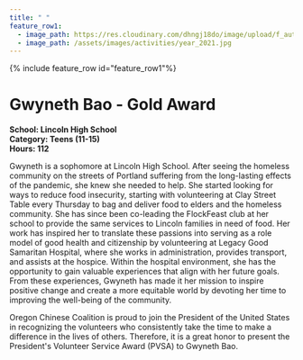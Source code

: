 ```yaml
---
title: " "
feature_row1:
  - image_path: https://res.cloudinary.com/dhngj18do/image/upload/f_auto,q_auto/v1/images/pvsa/2021_Gwyneth_Bao
  - image_path: /assets/images/activities/year_2021.jpg
---
```


{% include feature_row id="feature_row1"%}

# Gwyneth Bao - Gold Award

**School: Lincoln High School**  
**Category: Teens (11-15)**  
**Hours: 112**  

Gwyneth is a sophomore at Lincoln High School. After seeing the homeless community on the streets of Portland suffering from the long-lasting effects of the pandemic, she knew she needed to help. She started looking for ways to reduce food insecurity, starting with volunteering at Clay Street Table every Thursday to bag and deliver food to elders and the homeless community. She has since been co-leading the FlockFeast club at her school to provide the same services to Lincoln families in need of food. Her work has inspired her to translate these passions into serving as a role model of good health and citizenship by volunteering at Legacy Good Samaritan Hospital, where she works in administration, provides transport, and assists at the hospice. Within the hospital environment, she has the opportunity to gain valuable experiences that align with her future goals. From these experiences, Gwyneth has made it her mission to inspire positive change and create a more equitable world by devoting her time to improving the well-being of the community.  

Oregon Chinese Coalition is proud to join the President of the United States in recognizing the volunteers who consistently take the time to make a difference in the lives of others. Therefore, it is a great honor to present the President's Volunteer Service Award (PVSA) to Gwyneth Bao.
